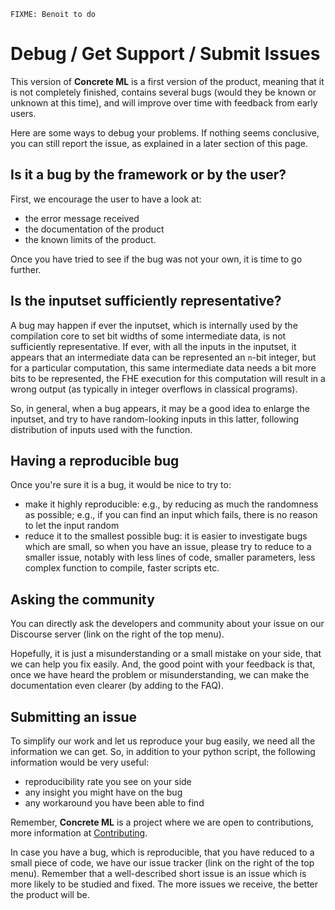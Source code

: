 ```{note}
FIXME: Benoit to do
```

# Debug / Get Support / Submit Issues

This version of **Concrete ML** is a first version of the product, meaning that it is not completely finished, contains several bugs (would they be known or unknown at this time), and will improve over time with feedback from early users.

Here are some ways to debug your problems. If nothing seems conclusive, you can still report the issue, as explained in a later section of this page.

## Is it a bug by the framework or by the user?

First, we encourage the user to have a look at:

- the error message received
- the documentation of the product
- the known limits of the product.

Once you have tried to see if the bug was not your own, it is time to go further.

## Is the inputset sufficiently representative?

A bug may happen if ever the inputset, which is internally used by the compilation core to set bit widths of some intermediate data, is not sufficiently representative. If ever, with all the inputs in the inputset, it appears that an intermediate data can be represented an `n`-bit integer, but for a particular computation, this same intermediate data needs a bit more bits to be represented, the FHE execution for this computation will result in a wrong output (as typically in integer overflows in classical programs).

So, in general, when a bug appears, it may be a good idea to enlarge the inputset, and try to have random-looking inputs in this latter, following distribution of inputs used with the function.

## Having a reproducible bug

Once you're sure it is a bug, it would be nice to try to:

- make it highly reproducible: e.g., by reducing as much the randomness as possible; e.g., if you can find an input which fails, there is no reason to let the input random
- reduce it to the smallest possible bug: it is easier to investigate bugs which are small, so when you have an issue, please try to reduce to a smaller issue, notably with less lines of code, smaller parameters, less complex function to compile, faster scripts etc.

## Asking the community

You can directly ask the developers and community about your issue on our Discourse server (link on the right of the top menu).

Hopefully, it is just a misunderstanding or a small mistake on your side, that we can help you fix easily. And, the good point with your feedback is that, once we have heard the problem or misunderstanding, we can make the documentation even clearer (by adding to the FAQ).

## Submitting an issue

To simplify our work and let us reproduce your bug easily, we need all the information we can get. So, in addition to your python script, the following information would be very useful:

- reproducibility rate you see on your side
- any insight you might have on the bug
- any workaround you have been able to find

Remember, **Concrete ML** is a project where we are open to contributions, more information at [Contributing](../../dev/howto/contributing.md).

In case you have a bug, which is reproducible, that you have reduced to a small piece of code,  we have our issue tracker (link on the right of the top menu). Remember that a well-described short issue is an issue which is more likely to be studied and fixed. The more issues we receive, the better the product will be.
